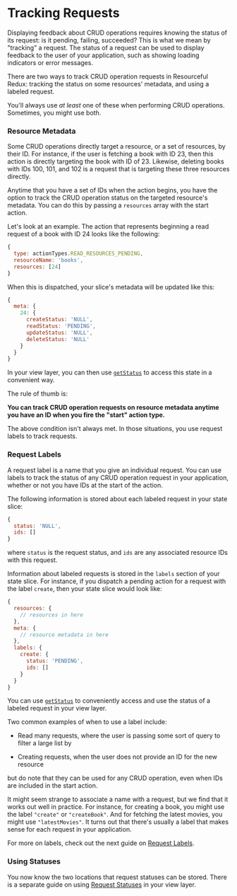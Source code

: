 # Tracking Requests

Displaying feedback about CRUD operations requires knowing the status of its
request: is it pending, failing, succeeded? This is what we mean by "tracking"
a request. The status of a request can be used to display feedback to the user
of your application, such as showing loading indicators or error messages.

There are two ways to track CRUD operation requests in Resourceful Redux:
tracking the status on some resources' metadata, and using a labeled request.

You'll always use _at least_ one of these when performing CRUD operations.
Sometimes, you might use both.

### Resource Metadata

Some CRUD operations directly target a resource, or a set of resources, by their
ID. For instance, if the user is fetching a book with ID 23, then this action is
directly targeting the book with ID of 23. Likewise, deleting books with IDs
100, 101, and 102 is a request that is targeting these three resources directly.

Anytime that you have a set of IDs when the action begins, you have the option
to track the CRUD operation status on the targeted resource's metadata. You can
do this by passing a `resources` array with the start action.

Let's look at an example. The action that represents beginning a read request
of a book with ID 24 looks like the following:

```js
{
  type: actionTypes.READ_RESOURCES_PENDING,
  resourceName: 'books',
  resources: [24]
}
```

When this is dispatched, your slice's metadata will be updated like this:

```js
{
  meta: {
    24: {
      createStatus: 'NULL',
      readStatus: 'PENDING',
      updateStatus: 'NULL',
      deleteStatus: 'NULL'
    }
  }
}
```

In your view layer, you can then use
[`getStatus`](/docs/api-reference/get-status.md) to access this state in a
convenient way.

The rule of thumb is:

**You can track CRUD operation requests on resource metadata anytime you have an
ID when you fire the "start" action type.**

The above condition isn't always met. In those situations, you use request
labels to track requests.

### Request Labels

A request label is a name that you give an individual request. You can use
labels to track the status of any CRUD operation request in your application,
whether or not you have IDs at the start of the action.

The following information is stored about each labeled request in your state
slice:

```js
{
  status: 'NULL',
  ids: []
}
```

where `status` is the request status, and `ids` are any associated resource IDs
with this request.

Information about labeled requests is stored in the `labels` section of your
state slice. For instance, if you dispatch a pending action for a request with
the label `create`, then your state slice would look like:

```js
{
  resources: {
    // resources in here
  },
  meta: {
    // resource metadata in here
  },
  labels: {
    create: {
      status: 'PENDING',
      ids: []
    }
  }
}
```

You can use [`getStatus`](/docs/api-reference/get-status.md) to conveniently
access and use the status of a labeled request in your view layer.

Two common examples of when to use a label include:

- Read many requests, where the user is passing some sort of query to filter a
  large list by

- Creating requests, when the user does not provide an ID for the new resource

but do note that they can be used for any CRUD operation, even when IDs are
included in the start action.

It might seem strange to associate a name with a request, but we find that it
works out well in practice. For instance, for creating a book, you might use the
label `"create"` or `"createBook"`. And for fetching the latest movies, you
might use `"latestMovies"`. It turns out that there's usually a label that makes
sense for each request in your application.

For more on labels, check out the next guide on
[Request Labels](/docs/guides/request-labels.md).

### Using Statuses

You now know the two locations that request statuses can be stored. There is a
separate guide on using [Request Statuses](/docs/guides/request-statuses.md) in
your view layer.

